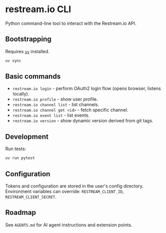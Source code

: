 # restream.io CLI

Python command-line tool to interact with the Restream.io API.

## Bootstrapping

Requires [`uv`](https://docs.astral.sh/uv/) installed.

```bash
uv sync
```

## Basic commands

- `restream.io login` - perform OAuth2 login flow (opens browser, listens locally).  
- `restream.io profile` - show user profile.  
- `restream.io channel list` - list channels.  
- `restream.io channel get <id>` - fetch specific channel.  
- `restream.io event list` - list events.  
- `restream.io version` - show dynamic version derived from git tags.

## Development

Run tests:

```bash
uv run pytest
```

## Configuration

Tokens and configuration are stored in the user's config directory. Environment variables can override: `RESTREAM_CLIENT_ID`, `RESTREAM_CLIENT_SECRET`.

## Roadmap

See `AGENTS.md` for AI agent instructions and extension points.
